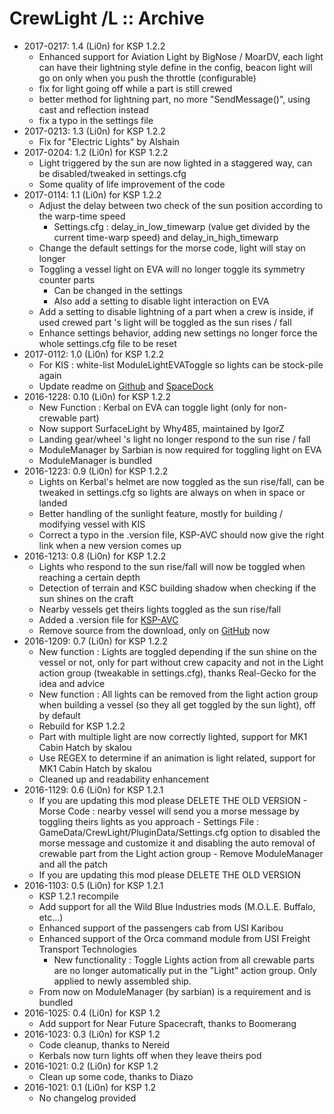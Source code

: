 # CrewLight /L :: Archive

* 2017-0217: 1.4 (Li0n) for KSP 1.2.2
	+ Enhanced support for Aviation Light by BigNose / MoarDV, each light can have their lightning style define in the config, beacon light will go on only when you push the throttle (configurable)
	+ fix for light going off while a part is still crewed
	+ better method for lightning part, no more "SendMessage()", using cast and reflection instead
	+ fix a typo in the settings file
* 2017-0213: 1.3 (Li0n) for KSP 1.2.2
	+ Fix for "Electric Lights" by Alshain
* 2017-0204: 1.2 (Li0n) for KSP 1.2.2
	+ Light triggered by the sun are now lighted in a staggered way, can be disabled/tweaked in settings.cfg
	+ Some quality of life improvement of the code
* 2017-0114: 1.1 (Li0n) for KSP 1.2.2
	+ Adjust the delay between two check of the sun position according to the warp-time speed
		- Settings.cfg : delay_in_low_timewarp (value get divided by the current time-warp speed) and delay_in_high_timewarp
	+ Change the default settings for the morse code, light will stay on longer
	+ Toggling a vessel light on EVA will no longer toggle its symmetry counter parts
		- Can be changed in the settings
		- Also add a setting to disable light interaction on EVA
	+ Add a setting to disable lightning of a part when a crew is inside, if used crewed part 's light will be toggled as the sun rises / fall
	+ Enhance settings behavior, adding new settings no longer force the whole settings.cfg file to be reset
* 2017-0112: 1.0 (Li0n) for KSP 1.2.2
	+ For KIS : white-list ModuleLightEVAToggle so lights can be stock-pile again
	+ Update readme on [Github](https://github.com/Li0n-0/CrewLight/releases) and [SpaceDock](http://spacedock.info/mod/1012/Crew%20Light)
* 2016-1228: 0.10 (Li0n) for KSP 1.2.2
	+ New Function : Kerbal on EVA can toggle light (only for non-crewable part)
	+ Now support SurfaceLight by Why485, maintained by IgorZ
	+ Landing gear/wheel 's light no longer respond to the sun rise / fall
	+ ModuleManager by Sarbian is now required for toggling light on EVA
	+ ModuleManager is bundled
* 2016-1223: 0.9 (Li0n) for KSP 1.2.2
	+ Lights on Kerbal's helmet are now toggled as the sun rise/fall, can be tweaked in settings.cfg so lights are always on when in space or landed
	+ Better handling of the sunlight feature, mostly for building / modifying vessel with KIS
	+ Correct a typo in the .version file, KSP-AVC should now give the right link when a new version comes up
* 2016-1213: 0.8 (Li0n) for KSP 1.2.2
	+ Lights who respond to the sun rise/fall will now be toggled when reaching a certain depth
	+ Detection of terrain and KSC building shadow when checking if the sun shines on the craft
	+ Nearby vessels get theirs lights toggled as the sun rise/fall
	+ Added a .version file for [KSP-AVC](http://forum.kerbalspaceprogram.com/index.php?/topic/72169-12-ksp-avc-add-on-version-checker-plugin-1162-miniavc-ksp-avc-online-2016-10-13/)
	+ Remove source from the download, only on [GitHub](https://github.com/Li0n-0/CrewLight) now
* 2016-1209: 0.7 (Li0n) for KSP 1.2.2
	+ New function : Lights are toggled depending if the sun shine on the vessel or not, only for part without crew capacity and not in the Light action group (tweakable in settings.cfg), thanks Real-Gecko for the idea and advice
	+ New function : All lights can be removed from the light action group when building a vessel (so they all get toggled by the sun light), off by default
	+ Rebuild for KSP 1.2.2
	+ Part with multiple light are now correctly lighted, support for MK1 Cabin Hatch by skalou
	+ Use REGEX to determine if an animation is light related, support for MK1 Cabin Hatch by skalou
	+ Cleaned up and readability enhancement
* 2016-1129: 0.6 (Li0n) for KSP 1.2.1
	+ If you are updating this mod please DELETE THE OLD VERSION
			- Morse Code : nearby vessel will send you a morse message by toggling theirs lights as you approach
			- Settings File : GameData/CrewLight/PluginData/Settings.cfg option to disabled the morse message and customize it and disabling the auto removal of crewable part from the Light action group
			- Remove ModuleManager and all the patch
	+ If you are updating this mod please DELETE THE OLD VERSION
* 2016-1103: 0.5 (Li0n) for KSP 1.2.1
	+ KSP 1.2.1 recompile
	+ Add support for all the Wild Blue Industries mods (M.O.L.E. Buffalo, etc...)
	+ Enhanced support of the passengers cab from USI Karibou
	+ Enhanced support of the Orca command module from USI Freight Transport Technologies
		- New functionality : Toggle Lights action from all crewable parts are no longer automatically put in the "Light" action group. Only applied to newly assembled ship.
	+ From now on ModuleManager (by sarbian) is a requirement and is bundled
* 2016-1025: 0.4 (Li0n) for KSP 1.2
	+ Add support for Near Future  Spacecraft, thanks to Boomerang
* 2016-1023: 0.3 (Li0n) for KSP 1.2
	+ Code cleanup, thanks to Nereid
	+ Kerbals now turn lights off when they leave theirs pod
* 2016-1021: 0.2 (Li0n) for KSP 1.2
	+ Clean up some code, thanks to Diazo
* 2016-1021: 0.1 (Li0n) for KSP 1.2
	+ No changelog provided
